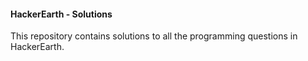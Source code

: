 #### HackerEarth - Solutions
This repository contains solutions to all the programming questions in HackerEarth.
